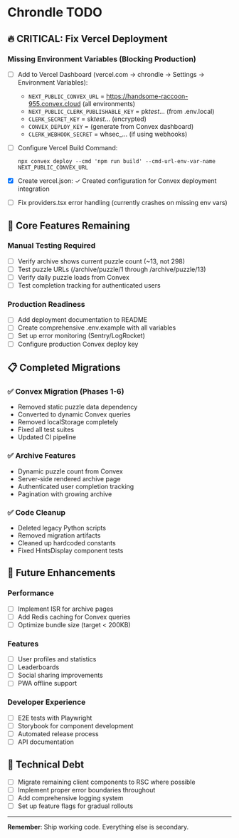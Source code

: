 # Chrondle TODO

## 🔥 CRITICAL: Fix Vercel Deployment

### Missing Environment Variables (Blocking Production)

- [ ] Add to Vercel Dashboard (vercel.com → chrondle → Settings → Environment Variables):

  - `NEXT_PUBLIC_CONVEX_URL` = https://handsome-raccoon-955.convex.cloud (all environments)
  - `NEXT_PUBLIC_CLERK_PUBLISHABLE_KEY` = pk*test*... (from .env.local)
  - `CLERK_SECRET_KEY` = sk*test*... (encrypted)
  - `CONVEX_DEPLOY_KEY` = (generate from Convex dashboard)
  - `CLERK_WEBHOOK_SECRET` = whsec\_... (if using webhooks)

- [ ] Configure Vercel Build Command:

  ```
  npx convex deploy --cmd 'npm run build' --cmd-url-env-var-name NEXT_PUBLIC_CONVEX_URL
  ```

- [x] Create vercel.json: ✓ Created configuration for Convex deployment integration

- [ ] Fix providers.tsx error handling (currently crashes on missing env vars)

## 🎯 Core Features Remaining

### Manual Testing Required

- [ ] Verify archive shows current puzzle count (~13, not 298)
- [ ] Test puzzle URLs (/archive/puzzle/1 through /archive/puzzle/13)
- [ ] Verify daily puzzle loads from Convex
- [ ] Test completion tracking for authenticated users

### Production Readiness

- [ ] Add deployment documentation to README
- [ ] Create comprehensive .env.example with all variables
- [ ] Set up error monitoring (Sentry/LogRocket)
- [ ] Configure production Convex deploy key

## 📋 Completed Migrations

### ✅ Convex Migration (Phases 1-6)

- Removed static puzzle data dependency
- Converted to dynamic Convex queries
- Removed localStorage completely
- Fixed all test suites
- Updated CI pipeline

### ✅ Archive Features

- Dynamic puzzle count from Convex
- Server-side rendered archive page
- Authenticated user completion tracking
- Pagination with growing archive

### ✅ Code Cleanup

- Deleted legacy Python scripts
- Removed migration artifacts
- Cleaned up hardcoded constants
- Fixed HintsDisplay component tests

## 🚀 Future Enhancements

### Performance

- [ ] Implement ISR for archive pages
- [ ] Add Redis caching for Convex queries
- [ ] Optimize bundle size (target < 200KB)

### Features

- [ ] User profiles and statistics
- [ ] Leaderboards
- [ ] Social sharing improvements
- [ ] PWA offline support

### Developer Experience

- [ ] E2E tests with Playwright
- [ ] Storybook for component development
- [ ] Automated release process
- [ ] API documentation

## 📝 Technical Debt

- [ ] Migrate remaining client components to RSC where possible
- [ ] Implement proper error boundaries throughout
- [ ] Add comprehensive logging system
- [ ] Set up feature flags for gradual rollouts

---

**Remember**: Ship working code. Everything else is secondary.
